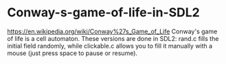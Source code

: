 # Conway-s-game-of-life-in-SDL2
https://en.wikipedia.org/wiki/Conway%27s_Game_of_Life
Conway's game of life is a cell automaton. These versions are done in SDL2: rand.c fills the initial field randomly, while clickable.c allows you to fill it manually with a mouse (just press space to pause or resume).

